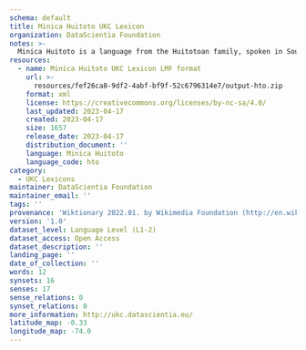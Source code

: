 ```yaml
---
schema: default
title: Minica Huitoto UKC Lexicon
organization: DataScientia Foundation
notes: >-
  Minica Huitoto is a language from the Huitotoan family, spoken in South America. The UKC Lexicon of Minica Huitoto is represented as a lexico-semantic network. It consists of words, word senses, synsets, as well as sense-level and synset-level relationships.
resources:
  - name: Minica Huitoto UKC Lexicon LMF format
    url: >-
      resources/fef26ca8-9df2-4abf-bf9f-52c6796314e7/output-hto.zip
    format: xml
    license: https://creativecommons.org/licenses/by-nc-sa/4.0/
    last_updated: 2023-04-17
    created: 2023-04-17
    size: 1657
    release_date: 2023-04-17
    distribution_document: ''
    language: Minica Huitoto
    language_code: hto
category:
  - UKC Lexicons
maintainer: DataScientia Foundation
maintainer_email: ''
tags: ''
provenance: 'Wiktionary 2022.01. by Wikimedia Foundation (http://en.wiktionary.org); CogNet 2.1 by Khuyagbaatar Batsuren, National University of Mongolia (http://cognet.ukc.disi.unitn.it); Native Languages of the Americas 2021.11. by Laura Redish and Orrin Lewis (http://www.native-languages.org); Princeton WordNet 2.1 by Princeton University (https://wordnet.princeton.edu)'
version: '1.0'
dataset_level: Language Level (L1-2)
dataset_access: Open Access
dataset_description: ''
landing_page: ''
date_of_collection: ''
words: 12
synsets: 16
senses: 17
sense_relations: 0
synset_relations: 0
more_information: http://ukc.datascientia.eu/
latitude_map: -0.33
longitude_map: -74.0
---
```

